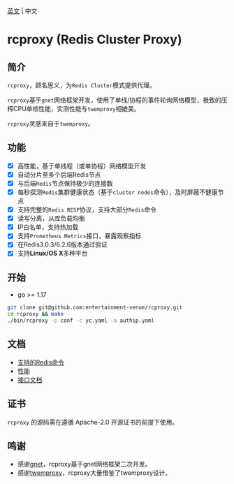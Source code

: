 [英文](README.md) | 中文

# rcproxy (Redis Cluster Proxy)

## 简介

`rcproxy`，顾名思义，为`Redis Cluster`模式提供代理。

`rcproxy`基于`gnet`网络框架开发，使用了单线/协程的事件轮询网络模型，极致的压榨CPU单核性能，实测性能与`twemproxy`相媲美。

`rcproxy`灵感来自于`twemproxy`。

## 功能

- [x] 高性能，基于单线程（或单协程）网络模型开发
- [x] 自动分片至多个后端Redis节点
- [x] 与后端`Redis`节点保持极少的连接数
- [x] 每秒探测`Redis`集群健康状态（基于`cluster nodes`命令），及时屏蔽不健康节点
- [x] 支持完整的`Redis RESP`协议，支持大部分`Redis`命令
- [x] 读写分离，从库负载均衡
- [x] IP白名单，支持热加载
- [x] 支持`Prometheus Metrics`接口，暴露观察指标
- [x] 在Redis3.0.3/6.2.6版本通过验证
- [x] 支持**Linux/OS X**多种平台

## 开始

* go >= 1.17

```bash
git clone git@github.com:entertainment-venue/rcproxy.git
cd rcproxy && make
./bin/rcproxy -p conf -c yc.yaml -a authip.yaml
```

## 文档

* [支持的Redis命令](./docs/command.md)
* [性能](./docs/performance.md)
* [接口文档](./docs/endpoints.md)

## 证书

`rcproxy` 的源码需在遵循 Apache-2.0 开源证书的前提下使用。

## 鸣谢

- 感谢[gnet](https://github.com/panjf2000/gnet)，rcproxy基于gnet网络框架二次开发。
- 感谢[twemproxy](https://github.com/twitter/twemproxy)，rcproxy大量借鉴了twemproxy设计。